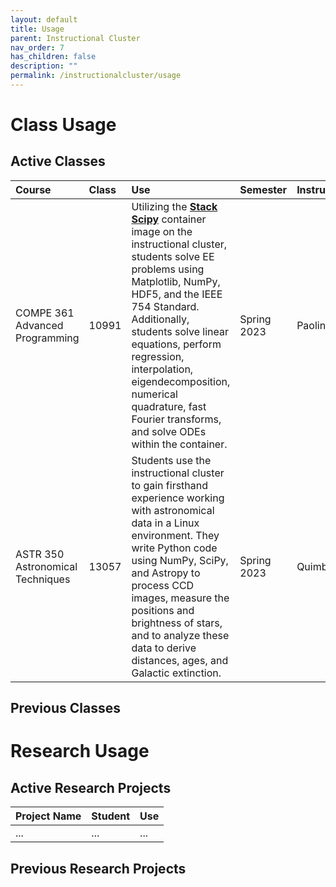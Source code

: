 ```yaml
---
layout: default
title: Usage
parent: Instructional Cluster
nav_order: 7
has_children: false
description: ""
permalink: /instructionalcluster/usage
---
```


# Class Usage

## Active Classes

| Course | Class | Use | Semester | Instructor |
|:-------|:------|:----|:---------|:-----------|
| COMPE 361 Advanced Programming   | 10991 | Utilizing the [**Stack Scipy**](/instructionalcluster/images) container image on the instructional cluster, students solve EE problems using Matplotlib, NumPy, HDF5, and the IEEE 754 Standard. Additionally, students solve linear equations, perform regression, interpolation, eigendecomposition, numerical quadrature, fast Fourier transforms, and solve ODEs within the container. | Spring 2023 | Paolini |
| ASTR 350 Astronomical Techniques | 13057 | Students use the instructional cluster to gain firsthand experience working with astronomical data in a Linux environment. They write Python code using NumPy, SciPy, and Astropy to process CCD images, measure the positions and brightness of stars, and to analyze these data to derive distances, ages, and Galactic extinction. | Spring 2023 | Quimby |

## Previous Classes

# Research Usage

## Active Research Projects

| Project Name | Student | Use |
|:-------------|:--------|:----|
| ... | ... | ... |

## Previous Research Projects